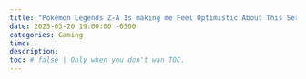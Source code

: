 ```yaml
---
title: "Pokémon Legends Z-A Is making me Feel Optimistic About This Series Again! "
date: 2025-03-20 19:00:00 -0500
categories: Gaming
time: 
description:
toc: # false | Only when you don't wan TOC.  
---
```


